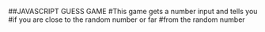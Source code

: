 ##JAVASCRIPT GUESS GAME
#This game gets a number input and tells you
#if you are close to the random number or far
#from the random number
